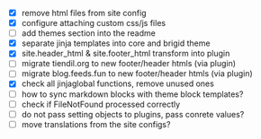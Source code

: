 
- [x] remove html files from site config
- [x] configure attaching custom css/js files
- [ ] add themes section into the readme
- [x] separate jinja templates into core and brigid theme
- [x] site.header_html & site.footer_html transform into plugin
- [ ] migrate tiendil.org to new footer/header htmls (via plugin)
- [ ] migrate blog.feeds.fun to new footer/header htmls (via plugin)
- [x] check all jinjaglobal functions, remove unused ones
- [ ] how to sync markdown blocks with theme block templates?
- [ ] check if FileNotFound processed correctly
- [ ] do not pass setting objects to plugins, pass conrete values?
- [ ] move translations from the site configs?
